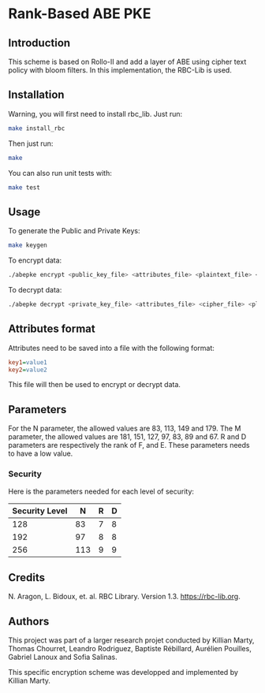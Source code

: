 # Rank-Based ABE PKE

## Introduction

This scheme is based on Rollo-II and add a layer of ABE using cipher text policy with bloom filters.
In this implementation, the RBC-Lib is used.

## Installation

Warning, you will first need to install rbc_lib. Just run:

```bash
make install_rbc
```

Then just run:

```bash
make
```

You can also run unit tests with:

```bash
make test
```

## Usage

To generate the Public and Private Keys:

```bash
make keygen
```

To encrypt data:

```bash
./abepke encrypt <public_key_file> <attributes_file> <plaintext_file> <cipher_file>
```

To decrypt data:

```bash
./abepke decrypt <private_key_file> <attributes_file> <cipher_file> <plaintext_file>
```

## Attributes format

Attributes need to be saved into a file with the following format:

```ini
key1=value1
key2=value2
```

This file will then be used to encrypt or decrypt data.

## Parameters

For the N parameter, the allowed values are 83, 113, 149 and 179.
The M parameter, the allowed values are 181, 151, 127, 97, 83, 89 and 67.
R and D parameters are respectively the rank of F, and E. These parameters needs to have a low value.

### Security

Here is the parameters needed for each level of security:

|Security Level| N | R | D |
|--------------|---|---|---|
|128           |83 |7  |8  |
|192           |97 |8  |8  |
|256           |113|9  |9  |

## Credits

N. Aragon, L. Bidoux, et. al. RBC Library. Version 1.3. https://rbc-lib.org. 

## Authors

This project was part of a larger research projet conducted by Killian Marty, Thomas Chourret, Leandro Rodriguez, Baptiste Rébillard, Aurélien Pouilles, Gabriel Lanoux and Sofia Salinas.

This specific encryption scheme was developped and implemented by Killian Marty.
